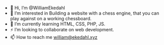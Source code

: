 - 👋 Hi, I’m @WilliamEkedahl
- 👀 I’m interested in Building a website with a chess engine, that you can play against on a working chessboard. 
- 🌱 I’m currently learning HTML, CSS, PHP, JS.
- ⚡  I’m looking to collaborate on web development. 
- 📫 How to reach me william@ekedahl.xyz

<!---
WilliamEkedahl/WilliamEkedahl is a ✨ special ✨ repository because its `README.md` (this file) appears on your GitHub profile.
You can click the Preview link to take a look at your changes.
--->
